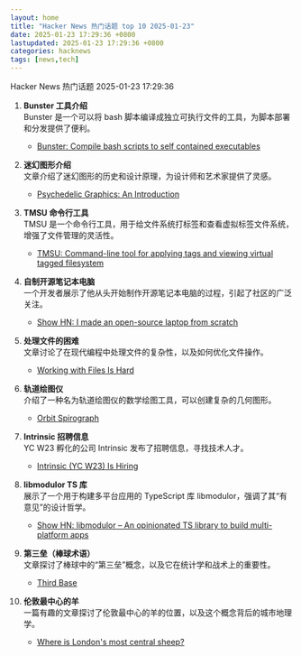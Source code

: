 ```yaml
---
layout: home
title: "Hacker News 热门话题 top 10 2025-01-23"
date: 2025-01-23 17:29:36 +0800
lastupdated: 2025-01-23 17:29:36 +0800
categories: hacknews
tags: [news,tech]
---
```

Hacker News 热门话题 2025-01-23 17:29:36

1. **Bunster 工具介绍**  
   Bunster 是一个可以将 bash 脚本编译成独立可执行文件的工具，为脚本部署和分发提供了便利。  
   - [Bunster: Compile bash scripts to self contained executables][bunster]

2. **迷幻图形介绍**  
   文章介绍了迷幻图形的历史和设计原理，为设计师和艺术家提供了灵感。  
   - [Psychedelic Graphics: An Introduction][psychedelic-graphics]

3. **TMSU 命令行工具**  
   TMSU 是一个命令行工具，用于给文件系统打标签和查看虚拟标签文件系统，增强了文件管理的灵活性。  
   - [TMSU: Command-line tool for applying tags and viewing virtual tagged filesystem][tmsu]

4. **自制开源笔记本电脑**  
   一个开发者展示了他从头开始制作开源笔记本电脑的过程，引起了社区的广泛关注。  
   - [Show HN: I made an open-source laptop from scratch][open-source-laptop]

5. **处理文件的困难**  
   文章讨论了在现代编程中处理文件的复杂性，以及如何优化文件操作。  
   - [Working with Files Is Hard][working-with-files]

6. **轨道绘图仪**  
   介绍了一种名为轨道绘图仪的数学绘图工具，可以创建复杂的几何图形。  
   - [Orbit Spirograph][orbit-spirograph]

7. **Intrinsic 招聘信息**  
   YC W23 孵化的公司 Intrinsic 发布了招聘信息，寻找技术人才。  
   - [Intrinsic (YC W23) Is Hiring][intrinsic-hiring]

8. **libmodulor TS 库**  
   展示了一个用于构建多平台应用的 TypeScript 库 libmodulor，强调了其“有意见”的设计哲学。  
   - [Show HN: libmodulor – An opinionated TS library to build multi-platform apps][libmodulor]

9. **第三垒（棒球术语）**  
   文章探讨了棒球中的“第三垒”概念，以及它在统计学和战术上的重要性。  
   - [Third Base][third-base]

10. **伦敦最中心的羊**  
    一篇有趣的文章探讨了伦敦最中心的羊的位置，以及这个概念背后的城市地理学。  
    - [Where is London's most central sheep?][london-sheep]

[bunster]: https://github.com/yassinebenaid/bunster
[psychedelic-graphics]: https://benpence.com/blog/post/psychedelic-graphics-0
[tmsu]: https://tmsu.org/
[open-source-laptop]: https://www.byran.ee/posts/creation/
[working-with-files]: https://danluu.com/deconstruct-files/
[orbit-spirograph]: https://www.redblobgames.com/x/1903-orbit-spirograph/
[intrinsic-hiring]: item?id=42805699
[libmodulor]: https://github.com/c100k/libmodulor
[third-base]: https://www.americanscientist.org/article/third-base
[london-sheep]: https://diamondgeezer.blogspot.com/2025/01/londons-most-central-sheep.html